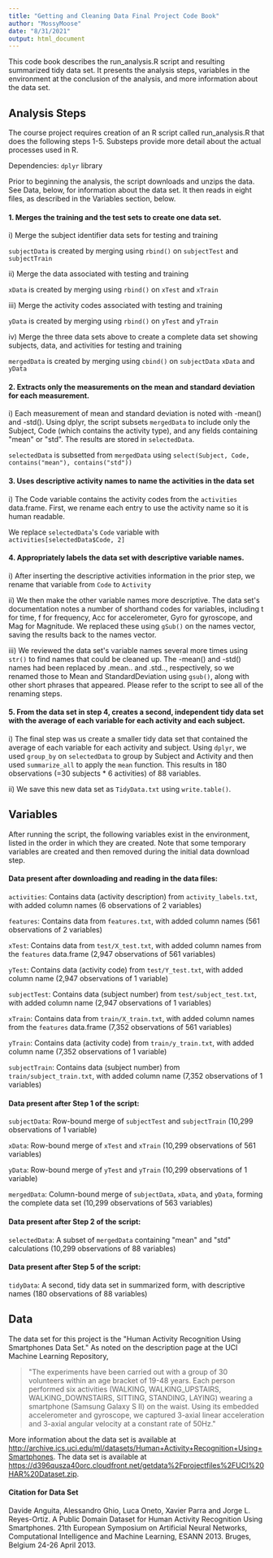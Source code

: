 ```yaml
---
title: "Getting and Cleaning Data Final Project Code Book"
author: "MossyMoose"
date: "8/31/2021"
output: html_document
---
```


This code book describes the run_analysis.R script and resulting summarized tidy data set. It presents the analysis steps, variables in the environment at the conclusion of the analysis, and more information about the data set.

## Analysis Steps

The course project requires creation of an R script called run_analysis.R that does the following steps 1-5. Substeps provide more detail about the actual processes used in R.

Dependencies: `dplyr` library

Prior to beginning the analysis, the script downloads and unzips the data. See Data, below, for information about the data set. It then reads in eight files, as described in the Variables section, below.

#### 1. Merges the training and the test sets to create one data set.

i) Merge the subject identifier data sets for testing and training

`subjectData` is created by merging using `rbind()` on `subjectTest` and `subjectTrain`

ii) Merge the data associated with testing and training

`xData` is created by merging using `rbind()` on `xTest` and `xTrain`

iii) Merge the activity codes associated with testing and training

`yData` is created by merging using `rbind()` on `yTest` and `yTrain`

iv) Merge the three data sets above to create a complete data set showing subjects, data, and activities for testing and training

`mergedData` is created by merging using `cbind()` on `subjectData` `xData` and `yData`

#### 2. Extracts only the measurements on the mean and standard deviation for each measurement. 

i) Each measurement of mean and standard deviation is noted with -mean() and -std(). Using dplyr, the script subsets `mergedData` to include only the Subject, Code (which contains the activity type), and any fields containing "mean" or "std". The results are stored in `selectedData`.

`selectedData` is subsetted from `mergedData` using `select(Subject, Code, contains("mean"), contains("std"))`

#### 3. Uses descriptive activity names to name the activities in the data set

i) The Code variable contains the activity codes from the `activities` data.frame. First, we rename each entry to use the activity name so it is human readable.

We replace `selectedData`'s `Code` variable with `activities[selectedData$Code, 2]`

#### 4. Appropriately labels the data set with descriptive variable names. 

i) After inserting the descriptive activities information in the prior step, we rename that variable from `Code` to `Activity`

ii) We then make the other variable names more descriptive. The data set's documentation notes a number of shorthand codes for variables, including t for time, f for frequency, Acc for accelerometer, Gyro for gyroscope, and Mag for Magnitude. We replaced these using `gSub()` on the names vector, saving the results back to the names vector.

iii) We reviewed the data set's variable names several more times using `str()` to find names that could be cleaned up. The -mean() and -std() names had been replaced by .mean.. and .std.., respectively, so we renamed those to Mean and StandardDeviation using `gsub()`, along with other short phrases that appeared. Please refer to the script to see all of the renaming steps.

#### 5. From the data set in step 4, creates a second, independent tidy data set with the average of each variable for each activity and each subject.

i) The final step was us create a smaller tidy data set that contained the average of each variable for each activity and subject. Using `dplyr`, we used `group_by` on `selectedData` to group by Subject and Activity and then used `summarize_all` to apply the `mean` function. This results in 180 observations (=30 subjects * 6 activities) of 88 variables.

ii) We save this new data set as `TidyData.txt` using `write.table()`.


## Variables
After running the script, the following variables exist in the environment, listed in the order in which they are created. Note that some temporary variables are created and then removed during the initial data download step.

#### Data present after downloading and reading in the data files:

`activities`: Contains data (activity description) from `activity_labels.txt`, with added column names (6 observations of 2 variables)

`features`: Contains data from `features.txt`, with added column names (561 observations of 2 variables)

`xTest`: Contains data from `test/X_test.txt`, with added column names from the `features` data.frame (2,947 observations of 561 variables)

`yTest`: Contains data (activity code) from `test/Y_test.txt`, with added column name (2,947 observations of 1 variable)

`subjectTest`: Contains data (subject number) from `test/subject_test.txt`, with added column name (2,947 observations of 1 variables)

`xTrain`: Contains data from `train/X_train.txt`, with added column names from the `features` data.frame (7,352 observations of 561 variables)

`yTrain`: Contains data (activity code) from `train/y_train.txt`, with added column name (7,352 observations of 1 variable)

`subjectTrain`: Contains data (subject number) from `train/subject_train.txt`, with added column name (7,352 observations of 1 variables)

#### Data present after Step 1 of the script:

`subjectData`: Row-bound merge of `subjectTest` and `subjectTrain` (10,299 observations of 1 variable)

`xData`: Row-bound merge of `xTest` and `xTrain` (10,299 observations of 561 variables)

`yData`: Row-bound merge of `yTest` and `yTrain` (10,299 observations of 1 variable)

`mergedData`: Column-bound merge of `subjectData`, `xData`, and `yData`, forming the complete data set (10,299 observations of 563 variables)

#### Data present after Step 2 of the script:

`selectedData`: A subset of `mergedData` containing "mean" and "std" calculations (10,299 observations of 88 variables)

#### Data present after Step 5 of the script:

`tidyData`: A second, tidy data set in summarized form, with descriptive names (180 observations of 88 variables)

## Data
The data set for this project is the "Human Activity Recognition Using Smartphones Data Set." As noted on the description page at the UCI Machine Learning Repository,

>"The experiments have been carried out with a group of 30 volunteers within an age bracket of 19-48 years. Each person performed six activities (WALKING, WALKING_UPSTAIRS, WALKING_DOWNSTAIRS, SITTING, STANDING, LAYING) wearing a smartphone (Samsung Galaxy S II) on the waist. Using its embedded accelerometer and gyroscope, we captured 3-axial linear acceleration and 3-axial angular velocity at a constant rate of 50Hz."

More information about the data set is available at http://archive.ics.uci.edu/ml/datasets/Human+Activity+Recognition+Using+Smartphones. The data set is available at https://d396qusza40orc.cloudfront.net/getdata%2Fprojectfiles%2FUCI%20HAR%20Dataset.zip.

#### Citation for Data Set
Davide Anguita, Alessandro Ghio, Luca Oneto, Xavier Parra and Jorge L. Reyes-Ortiz. A Public Domain Dataset for Human Activity Recognition Using Smartphones. 21th European Symposium on Artificial Neural Networks, Computational Intelligence and Machine Learning, ESANN 2013. Bruges, Belgium 24-26 April 2013.
